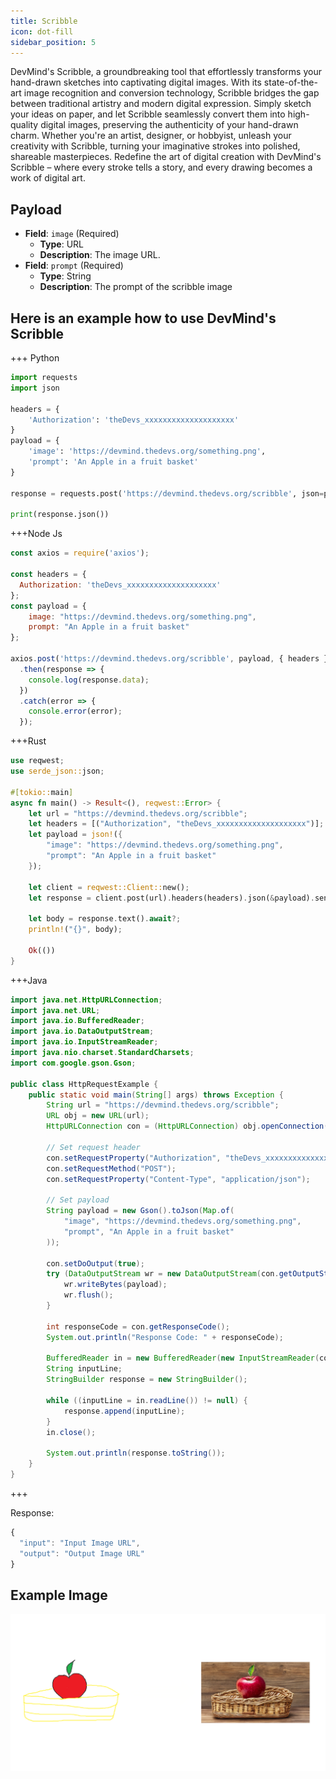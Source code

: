 ```yaml
---
title: Scribble
icon: dot-fill
sidebar_position: 5
---
```


DevMind's Scribble, a groundbreaking tool that effortlessly transforms your hand-drawn sketches into captivating digital images. With its state-of-the-art image recognition and conversion technology, Scribble bridges the gap between traditional artistry and modern digital expression. Simply sketch your ideas on paper, and let Scribble seamlessly convert them into high-quality digital images, preserving the authenticity of your hand-drawn charm. Whether you're an artist, designer, or hobbyist, unleash your creativity with Scribble, turning your imaginative strokes into polished, shareable masterpieces. Redefine the art of digital creation with DevMind's Scribble – where every stroke tells a story, and every drawing becomes a work of digital art.

## Payload
- **Field**: `image` (Required)
  - **Type**: URL
  - **Description**: The image URL.
- **Field**: `prompt` (Required)
  - **Type**: String
  - **Description**: The prompt of the scribble image

## Here is an example how to use DevMind's Scribble
+++ Python
```python
import requests
import json

headers = {
    'Authorization': 'theDevs_xxxxxxxxxxxxxxxxxxxx'
}
payload = {
    'image': 'https://devmind.thedevs.org/something.png',
    'prompt': 'An Apple in a fruit basket'
}

response = requests.post('https://devmind.thedevs.org/scribble', json=payload, headers=headers)

print(response.json())
```
+++Node Js
```js
const axios = require('axios');

const headers = {
  Authorization: 'theDevs_xxxxxxxxxxxxxxxxxxxx'
};
const payload = {
    image: "https://devmind.thedevs.org/something.png",
    prompt: "An Apple in a fruit basket"
};

axios.post('https://devmind.thedevs.org/scribble', payload, { headers })
  .then(response => {
    console.log(response.data);
  })
  .catch(error => {
    console.error(error);
  });
```
+++Rust
```rust
use reqwest;
use serde_json::json;

#[tokio::main]
async fn main() -> Result<(), reqwest::Error> {
    let url = "https://devmind.thedevs.org/scribble";
    let headers = [("Authorization", "theDevs_xxxxxxxxxxxxxxxxxxxx")];
    let payload = json!({
        "image": "https://devmind.thedevs.org/something.png",
        "prompt": "An Apple in a fruit basket"
    });

    let client = reqwest::Client::new();
    let response = client.post(url).headers(headers).json(&payload).send().await?;

    let body = response.text().await?;
    println!("{}", body);

    Ok(())
}
```
+++Java
```java
import java.net.HttpURLConnection;
import java.net.URL;
import java.io.BufferedReader;
import java.io.DataOutputStream;
import java.io.InputStreamReader;
import java.nio.charset.StandardCharsets;
import com.google.gson.Gson;

public class HttpRequestExample {
    public static void main(String[] args) throws Exception {
        String url = "https://devmind.thedevs.org/scribble";
        URL obj = new URL(url);
        HttpURLConnection con = (HttpURLConnection) obj.openConnection();

        // Set request header
        con.setRequestProperty("Authorization", "theDevs_xxxxxxxxxxxxxxxxxxxx");
        con.setRequestMethod("POST");
        con.setRequestProperty("Content-Type", "application/json");

        // Set payload
        String payload = new Gson().toJson(Map.of(
            "image", "https://devmind.thedevs.org/something.png",
            "prompt", "An Apple in a fruit basket"
        ));

        con.setDoOutput(true);
        try (DataOutputStream wr = new DataOutputStream(con.getOutputStream())) {
            wr.writeBytes(payload);
            wr.flush();
        }

        int responseCode = con.getResponseCode();
        System.out.println("Response Code: " + responseCode);

        BufferedReader in = new BufferedReader(new InputStreamReader(con.getInputStream()));
        String inputLine;
        StringBuilder response = new StringBuilder();

        while ((inputLine = in.readLine()) != null) {
            response.append(inputLine);
        }
        in.close();

        System.out.println(response.toString());
    }
}
```
+++

Response:
```js
{
  "input": "Input Image URL",
  "output": "Output Image URL"
}
```

## Example Image
<img src="/Public/img/scribble.png" />